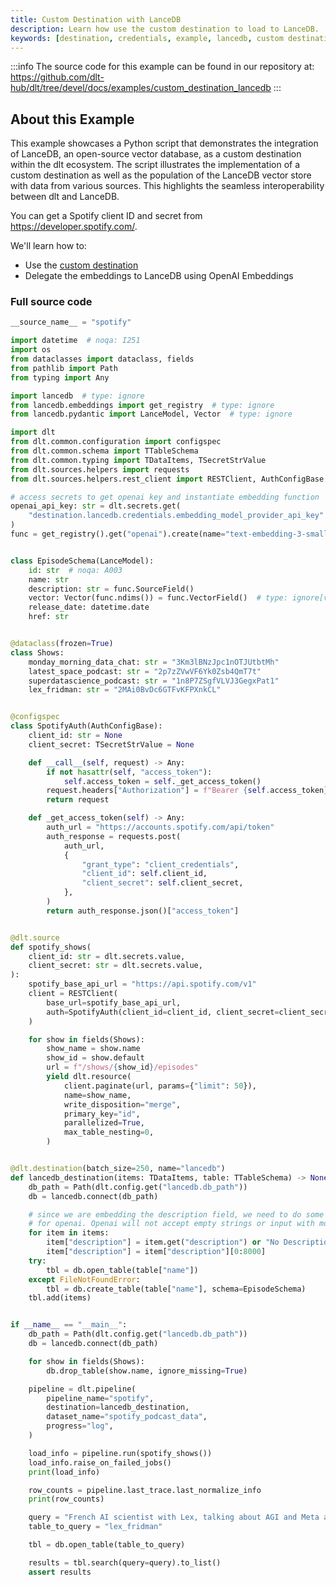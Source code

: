 ```yaml
---
title: Custom Destination with LanceDB
description: Learn how use the custom destination to load to LanceDB.
keywords: [destination, credentials, example, lancedb, custom destination, vectorstore, AI, LLM]
---
```

:::info
The source code for this example can be found in our repository at: 
https://github.com/dlt-hub/dlt/tree/devel/docs/examples/custom_destination_lancedb
:::
## About this Example
This example showcases a Python script that demonstrates the integration of LanceDB, an open-source vector database,
as a custom destination within the dlt ecosystem.
The script illustrates the implementation of a custom destination as well as the population of the LanceDB vector
store with data from various sources.
This highlights the seamless interoperability between dlt and LanceDB.

You can get a Spotify client ID and secret from https://developer.spotify.com/.

We'll learn how to:
- Use the [custom destination](../dlt-ecosystem/destinations/destination.md)
- Delegate the embeddings to LanceDB using OpenAI Embeddings
### Full source code
```py
__source_name__ = "spotify"

import datetime  # noqa: I251
import os
from dataclasses import dataclass, fields
from pathlib import Path
from typing import Any

import lancedb  # type: ignore
from lancedb.embeddings import get_registry  # type: ignore
from lancedb.pydantic import LanceModel, Vector  # type: ignore

import dlt
from dlt.common.configuration import configspec
from dlt.common.schema import TTableSchema
from dlt.common.typing import TDataItems, TSecretStrValue
from dlt.sources.helpers import requests
from dlt.sources.helpers.rest_client import RESTClient, AuthConfigBase

# access secrets to get openai key and instantiate embedding function
openai_api_key: str = dlt.secrets.get(
    "destination.lancedb.credentials.embedding_model_provider_api_key"
)
func = get_registry().get("openai").create(name="text-embedding-3-small", api_key=openai_api_key)


class EpisodeSchema(LanceModel):
    id: str  # noqa: A003
    name: str
    description: str = func.SourceField()
    vector: Vector(func.ndims()) = func.VectorField()  # type: ignore[valid-type]
    release_date: datetime.date
    href: str


@dataclass(frozen=True)
class Shows:
    monday_morning_data_chat: str = "3Km3lBNzJpc1nOTJUtbtMh"
    latest_space_podcast: str = "2p7zZVwVF6Yk0Zsb4QmT7t"
    superdatascience_podcast: str = "1n8P7ZSgfVLVJ3GegxPat1"
    lex_fridman: str = "2MAi0BvDc6GTFvKFPXnkCL"


@configspec
class SpotifyAuth(AuthConfigBase):
    client_id: str = None
    client_secret: TSecretStrValue = None

    def __call__(self, request) -> Any:
        if not hasattr(self, "access_token"):
            self.access_token = self._get_access_token()
        request.headers["Authorization"] = f"Bearer {self.access_token}"
        return request

    def _get_access_token(self) -> Any:
        auth_url = "https://accounts.spotify.com/api/token"
        auth_response = requests.post(
            auth_url,
            {
                "grant_type": "client_credentials",
                "client_id": self.client_id,
                "client_secret": self.client_secret,
            },
        )
        return auth_response.json()["access_token"]


@dlt.source
def spotify_shows(
    client_id: str = dlt.secrets.value,
    client_secret: str = dlt.secrets.value,
):
    spotify_base_api_url = "https://api.spotify.com/v1"
    client = RESTClient(
        base_url=spotify_base_api_url,
        auth=SpotifyAuth(client_id=client_id, client_secret=client_secret),  # type: ignore[arg-type]
    )

    for show in fields(Shows):
        show_name = show.name
        show_id = show.default
        url = f"/shows/{show_id}/episodes"
        yield dlt.resource(
            client.paginate(url, params={"limit": 50}),
            name=show_name,
            write_disposition="merge",
            primary_key="id",
            parallelized=True,
            max_table_nesting=0,
        )


@dlt.destination(batch_size=250, name="lancedb")
def lancedb_destination(items: TDataItems, table: TTableSchema) -> None:
    db_path = Path(dlt.config.get("lancedb.db_path"))
    db = lancedb.connect(db_path)

    # since we are embedding the description field, we need to do some additional cleaning
    # for openai. Openai will not accept empty strings or input with more than 8191 tokens
    for item in items:
        item["description"] = item.get("description") or "No Description"
        item["description"] = item["description"][0:8000]
    try:
        tbl = db.open_table(table["name"])
    except FileNotFoundError:
        tbl = db.create_table(table["name"], schema=EpisodeSchema)
    tbl.add(items)


if __name__ == "__main__":
    db_path = Path(dlt.config.get("lancedb.db_path"))
    db = lancedb.connect(db_path)

    for show in fields(Shows):
        db.drop_table(show.name, ignore_missing=True)

    pipeline = dlt.pipeline(
        pipeline_name="spotify",
        destination=lancedb_destination,
        dataset_name="spotify_podcast_data",
        progress="log",
    )

    load_info = pipeline.run(spotify_shows())
    load_info.raise_on_failed_jobs()
    print(load_info)

    row_counts = pipeline.last_trace.last_normalize_info
    print(row_counts)

    query = "French AI scientist with Lex, talking about AGI and Meta and Llama"
    table_to_query = "lex_fridman"

    tbl = db.open_table(table_to_query)

    results = tbl.search(query=query).to_list()
    assert results
```